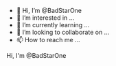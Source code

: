 - 👋 Hi, I’m @BadStarOne
- 👀 I’m interested in ...
- 🌱 I’m currently learning ...
- 💞️ I’m looking to collaborate on ...
- 📫 How to reach me ...

<!---
BadStarOne/BadStarOne is a ✨ special ✨ repository because its `README.md` (this file) appears on your GitHub profile.
You can click the Preview link to take a look at your changes.
--->Hi, I'm @BadStarOne
